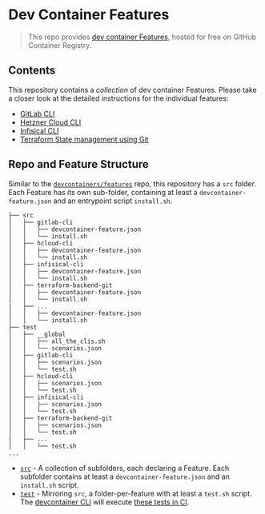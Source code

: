 # Dev Container Features

> This repo provides [dev container Features](https://containers.dev/implementors/features/), hosted for free on GitHub Container Registry.

## Contents

This repository contains a _collection_ of dev container Features.
Please take a closer look at the detailed instructions for the individual features:

- [GitLab CLI](src/gitlab-cli)
- [Hetzner Cloud CLI](src/hcloud-cli)
- [Infisical CLI](src/infisical-cli)
- [Terraform State management using Git](src/terraform-backend-git)

## Repo and Feature Structure

Similar to the [`devcontainers/features`](https://github.com/devcontainers/features) repo, this repository has a `src` folder.
Each Feature has its own sub-folder, containing at least a `devcontainer-feature.json` and an entrypoint script `install.sh`. 

```
├── src
│   ├── gitlab-cli
│   │   ├── devcontainer-feature.json
│   │   └── install.sh
│   ├── hcloud-cli
│   │   ├── devcontainer-feature.json
│   │   └── install.sh
│   ├── infisical-cli
│   │   ├── devcontainer-feature.json
│   │   └── install.sh
│   ├── terraform-backend-git
│   │   ├── devcontainer-feature.json
│   │   └── install.sh
|   ├── ...
│   │   ├── devcontainer-feature.json
│   │   └── install.sh
├── test
│   ├── __global
│   │   ├── all_the_clis.sh
│   │   └── scenarios.json
│   ├── gitlab-cli
│   │   ├── scenarios.json
│   │   └── test.sh
│   ├── hcloud-cli
│   │   ├── scenarios.json
│   │   └── test.sh
│   ├── infisical-cli
│   │   ├── scenarios.json
│   │   └── test.sh
│   ├── terraform-backend-git
│   │   ├── scenarios.json
│   │   └── test.sh
|   ├── ...
│   │   └── test.sh
...
```

- [`src`](src) - A collection of subfolders, each declaring a Feature. Each subfolder contains at least a
  `devcontainer-feature.json` and an `install.sh` script.
- [`test`](test) - Mirroring `src`, a folder-per-feature with at least a `test.sh` script. The
  [devcontainer CLI](https://github.com/devcontainers/cli) will execute
  [these tests in CI](https://github.com/skriptfabrik/devcontainer-features/tree/main/.github/workflows/test.yaml).
